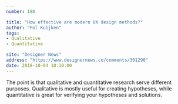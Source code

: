 ```yaml
---
number: 180

title: "How effective are modern UX design methods?"
author: "Pol Kuijken"
tags:
- Qualitative
- Quantitative

site: "Designer News"
address: "https://www.designernews.co/comments/301290"
date: 2018-10-04 10:10:00
---
```


The point is that qualitative and quantitative research serve different purposes. Qualitative is mostly useful for creating hypotheses, while quantitative is great for verifying your hypotheses and solutions.
